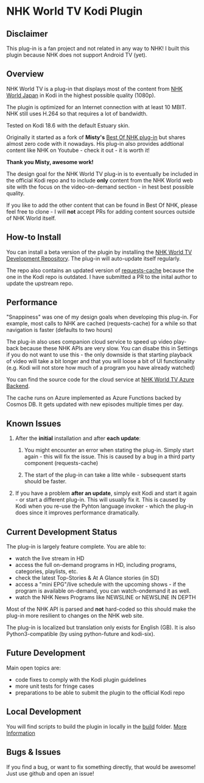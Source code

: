 # NHK World TV Kodi Plugin

## Disclaimer

This plug-in is a fan project and not related in any way to NHK! I built this plugin because NHK does not support Android TV (yet).

## Overview

NHK World TV is a plug-in that displays most of the content from [NHK World Japan](https://www3.nhk.or.jp/nhkworld/en/live/) in Kodi in the highest possible quality (1080p).

The plugin is optimized for an Internet connection with at least 10 MBIT. NHK still uses H.264 so that requires a lot of bandwidth.

Tested on Kodi 18.6 with the default Estuary skin.

Originally it started as a fork of **Misty's** [Best Of NHK plug-in](https://forum.kodi.tv/showthread.php?tid=196657) but shares almost zero code with it nowadays.  His plug-in also provides addtional content like NHK on Youtube - check it out - it is worth it!

**Thank you Misty, awesome work!**

The design goal for the NHK World TV plug-in is to eventually be included in the official Kodi repo and to include **only** content from the NHK World web site with the focus on the video-on-demand section - in hest best possible quality.

If you like to add the other content that can be found in Best Of NHK, please feel free to clone - I will **not** accept PRs for adding content sources outside of NHK World itself.

## How-to Install

You can install a beta version of the plugin by installing the [NHK World TV Development Repository](https://github.com/sbroenne/kodirepo/tree/master/repository.sbroenne). The plug-in will auto-update itself regularly.

The repo also contains an updated version of [requests-cache](https://github.com/sbroenne/script.module.requests-cache) because the one in the Kodi repo is outdated. I have submitted a PR to the inital author to update the upstream repo.

## Performance

"Snappiness" was one of my design goals when developing this plug-in. For example, most calls to NHK are cached (requests-cache) for a while so that navigation is faster (defaults to two hours)

The plug-in also uses companion cloud service to speed up video play-back because these NHK APIs are very slow. You can disabe this in Settings if you do not want to use this - the only downside is that starting playback of video will take a bit longer and that you will loose a bit of UI functionality (e.g. Kodi will not store how much of a program you have already watched)

You can find the source code for the cloud service at [NHK World TV Azure Backend](https://github.com/sbroenne/nhkworldtv-backend).

The cache runs on Azure implemented as Azure Functions backed by Cosmos DB. It gets updated with new episodes multiple times per day.

## Known Issues

1. After the **initial** installation and after **each update**:
    1. You might encounter an error when stating the plug-in. Simply start again - this will fix the issue. This is caused by a bug in a third party component (requests-cache)

    2. The start of the plug-in can take a litte while - subsequent starts should be faster.

2. If you have a problem **after an update**, simply exit Kodi and start it again - or start a different plug-in. This will usually fix it. This is caused by Kodi when you re-use the Pyhton language invoker - which the plug-in does since it improves performance dramatically.

## Current Development Status

The plug-in is largely feature complete. You are able to:

- watch the live stream in HD
- access the full on-demand programs in HD, including programs, categories, playlists, etc.
- check the latest Top-Stories & At A Glance stories (in SD)
- access a "mini EPG"/live schedule with the upcoming shows - if the program is available on-demand, you can watch-ondemand it as well.
- watch the NHK News Programs like NEWSLINE or NEWSLINE IN DEPTH

Most of the NHK API is parsed and **not** hard-coded so this should make the plug-in more resilient to changes on the NHK web site.

The plug-in is localized but translation only exists for English (GB). It is also Python3-compatible (by using python-future and kodi-six).

## Future Development

Main open topics are:

- code fixes to comply with the Kodi plugin guidelines
- more unit tests for fringe cases
- preparations to be able to submit the plugin to the official Kodi repo

## Local Development

You will find scripts to build the plugin in locally in the [build](./build/) folder. [More Information](./build/readme.md)

## Bugs & Issues

If you find a bug, or want to fix something directly, that would be awesome! Just use github and open an issue!
